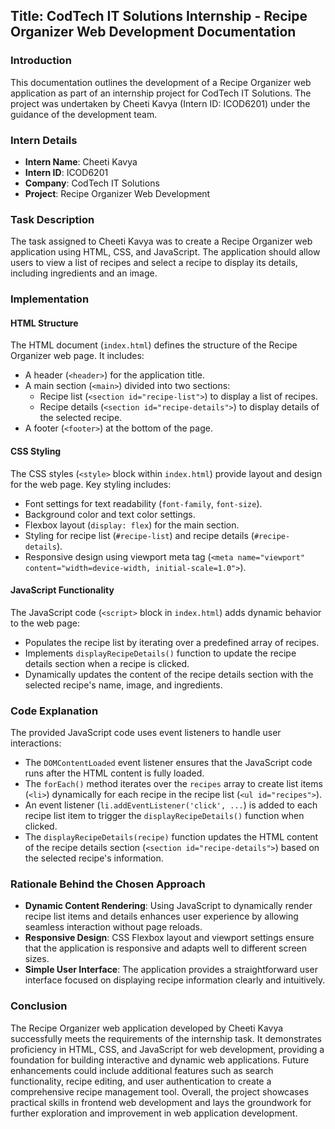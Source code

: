 ## Title: CodTech IT Solutions Internship - Recipe Organizer Web Development Documentation

### Introduction
This documentation outlines the development of a Recipe Organizer web application as part of an internship project for CodTech IT Solutions. The project was undertaken by Cheeti Kavya (Intern ID: ICOD6201) under the guidance of the development team.

### Intern Details
- **Intern Name**: Cheeti Kavya
- **Intern ID**: ICOD6201
- **Company**: CodTech IT Solutions
- **Project**: Recipe Organizer Web Development

### Task Description
The task assigned to Cheeti Kavya was to create a Recipe Organizer web application using HTML, CSS, and JavaScript. The application should allow users to view a list of recipes and select a recipe to display its details, including ingredients and an image.

### Implementation
#### HTML Structure
The HTML document (`index.html`) defines the structure of the Recipe Organizer web page. It includes:
- A header (`<header>`) for the application title.
- A main section (`<main>`) divided into two sections:
  - Recipe list (`<section id="recipe-list">`) to display a list of recipes.
  - Recipe details (`<section id="recipe-details">`) to display details of the selected recipe.
- A footer (`<footer>`) at the bottom of the page.

#### CSS Styling
The CSS styles (`<style>` block within `index.html`) provide layout and design for the web page. Key styling includes:
- Font settings for text readability (`font-family`, `font-size`).
- Background color and text color settings.
- Flexbox layout (`display: flex`) for the main section.
- Styling for recipe list (`#recipe-list`) and recipe details (`#recipe-details`).
- Responsive design using viewport meta tag (`<meta name="viewport" content="width=device-width, initial-scale=1.0">`).

#### JavaScript Functionality
The JavaScript code (`<script>` block in `index.html`) adds dynamic behavior to the web page:
- Populates the recipe list by iterating over a predefined array of recipes.
- Implements `displayRecipeDetails()` function to update the recipe details section when a recipe is clicked.
- Dynamically updates the content of the recipe details section with the selected recipe's name, image, and ingredients.

### Code Explanation
The provided JavaScript code uses event listeners to handle user interactions:
- The `DOMContentLoaded` event listener ensures that the JavaScript code runs after the HTML content is fully loaded.
- The `forEach()` method iterates over the `recipes` array to create list items (`<li>`) dynamically for each recipe in the recipe list (`<ul id="recipes">`).
- An event listener (`li.addEventListener('click', ...`) is added to each recipe list item to trigger the `displayRecipeDetails()` function when clicked.
- The `displayRecipeDetails(recipe)` function updates the HTML content of the recipe details section (`<section id="recipe-details">`) based on the selected recipe's information.

### Rationale Behind the Chosen Approach
- **Dynamic Content Rendering**: Using JavaScript to dynamically render recipe list items and details enhances user experience by allowing seamless interaction without page reloads.
- **Responsive Design**: CSS Flexbox layout and viewport settings ensure that the application is responsive and adapts well to different screen sizes.
- **Simple User Interface**: The application provides a straightforward user interface focused on displaying recipe information clearly and intuitively.

### Conclusion
The Recipe Organizer web application developed by Cheeti Kavya successfully meets the requirements of the internship task. It demonstrates proficiency in HTML, CSS, and JavaScript for web development, providing a foundation for building interactive and dynamic web applications. Future enhancements could include additional features such as search functionality, recipe editing, and user authentication to create a comprehensive recipe management tool. Overall, the project showcases practical skills in frontend web development and lays the groundwork for further exploration and improvement in web application development.
